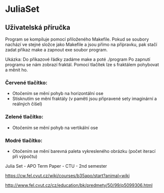 # JuliaSet

## Uživatelská příručka
Program se kompiluje pomocí přiloženého Makefile. Pokud se soubory nachází ve
stejné složce jako Makefile a jsou přímo na přípravku, pak stačí zadat příkaz make a zapnout
exe soubor program.

Ukázka: Do příkazové řádky zadáme make a poté ./program
Po zapnutí programu se nám zobrazí fraktál.
Pomocí tlačítek lze s fraktálem pohybovat a měnit ho.
### Červené tlačítko:
- Otočením se mění pohyb na horizontální ose
- Stisknutím se mění fraktály (v paměti jsou připravené sety imaginární a reálných
číšel)
### Zelené tlačítko:
- Otočením se mění pohyb na vertikální ose
### Modré tlačítko:
- Otočením se mění barevná paleta vykresleného obrázku (počet iterací při
výpočtu)

Julia Set - APO Term Paper - CTU - 2nd semester

https://cw.fel.cvut.cz/wiki/courses/b35apo/start?animal=wiki

http://www.fel.cvut.cz/cz/education/bk/predmety/50/99/p5099306.html
